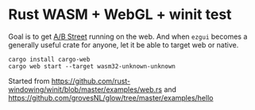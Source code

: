 # Rust WASM + WebGL + winit test

Goal is to get [A/B Street](abstreet.org) running on the web. And when `ezgui`
becomes a generally useful crate for anyone, let it be able to target web or
native.

```shell
cargo install cargo-web
cargo web start --target wasm32-unknown-unknown
```

Started from
https://github.com/rust-windowing/winit/blob/master/examples/web.rs and
https://github.com/grovesNL/glow/tree/master/examples/hello
